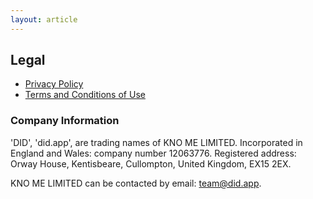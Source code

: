 ```yaml
---
layout: article
---
```


## Legal

- [Privacy Policy](/legal/privacy-policy/index.md)
- [Terms and Conditions of Use](/legal/terms-of-use/index.md)

### Company Information

'DID', 'did.app', are trading names of KNO ME LIMITED. Incorporated in England and Wales: company number 12063776. Registered address: Orway House, Kentisbeare, Cullompton, United Kingdom, EX15 2EX.

KNO ME LIMITED can be contacted by email: [team@did.app](mailto:team@did.app).
